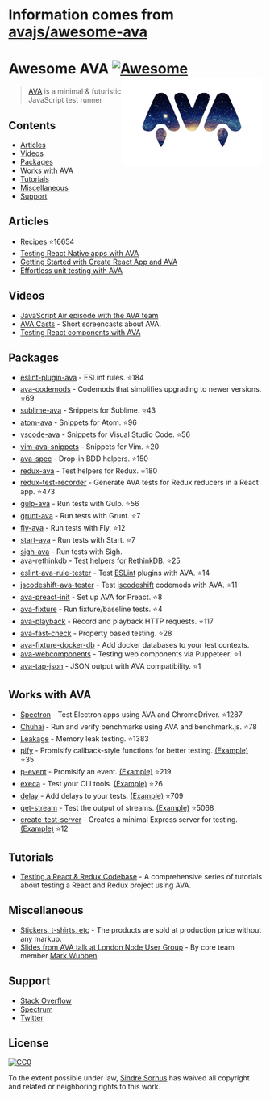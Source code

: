 # Information comes from [avajs/awesome-ava](https://github.com/avajs/awesome-ava)
# Awesome AVA [![Awesome](https://awesome.re/badge.svg)](https://awesome.re) [<img src="https://github.com/avajs/ava/raw/master/media/header.png" width="280" align="right" alt="AVA">](https://ava.li)

> [AVA](https://ava.li) is a minimal & futuristic JavaScript test runner


## Contents

- [Articles](#articles)
- [Videos](#videos)
- [Packages](#packages)
- [Works with AVA](#works-with-ava)
- [Tutorials](#tutorials)
- [Miscellaneous](#miscellaneous)
- [Support](#support)


## Articles

- [Recipes](https://github.com/avajs/ava/tree/master/docs/recipes) :star:16654
- [Testing React Native apps with AVA](https://shift.infinite.red/testing-the-bejeezus-out-of-react-native-apps-with-ava-330f51f8f6c3)
- [Getting Started with Create React App and AVA](https://semaphoreci.com/community/tutorials/getting-started-with-create-react-app-and-ava)
- [Effortless unit testing with AVA](https://wecodetheweb.com/2016/04/19/effortless-unit-testing-with-ava/)


## Videos

- [JavaScript Air episode with the AVA team](http://jsair.io/ava)
- [AVA Casts](http://avacasts.com) - Short screencasts about AVA.
- [Testing React components with AVA](https://www.youtube.com/watch?v=RxLW6-3dk5A)


## Packages

- [eslint-plugin-ava](https://github.com/avajs/eslint-plugin-ava) - ESLint rules. :star:184
- [ava-codemods](https://github.com/jamestalmage/ava-codemods) - Codemods that simplifies upgrading to newer versions. :star:69
- [sublime-ava](https://github.com/avajs/sublime-ava) - Snippets for Sublime. :star:43
- [atom-ava](https://github.com/avajs/atom-ava) - Snippets for Atom. :star:96
- [vscode-ava](https://github.com/samverschueren/vscode-ava) - Snippets for Visual Studio Code. :star:56
- [vim-ava-snippets](https://github.com/ahmedelgabri/vim-ava-snippets) - Snippets for Vim. :star:20
- [ava-spec](https://github.com/sheerun/ava-spec) - Drop-in BDD helpers. :star:150
- [redux-ava](https://github.com/sotojuan/redux-ava) - Test helpers for Redux. :star:180
- [redux-test-recorder](https://github.com/conorhastings/redux-test-recorder) - Generate AVA tests for Redux reducers in a React app. :star:473
- [gulp-ava](https://github.com/avajs/gulp-ava) - Run tests with Gulp. :star:56
- [grunt-ava](https://github.com/avajs/grunt-ava) - Run tests with Grunt. :star:7
- [fly-ava](https://github.com/pine/fly-ava) - Run tests with Fly. :star:12
- [start-ava](https://github.com/start-runner/ava) - Run tests with Start. :star:7
- [sigh-ava](https://github.com/unlight/sigh-ava) - Run tests with Sigh.
- [ava-rethinkdb](https://github.com/rrdelaney/ava-rethinkdb) - Test helpers for RethinkDB. :star:25
- [eslint-ava-rule-tester](https://github.com/jfmengels/eslint-ava-rule-tester) - Test [ESLint](https://github.com/eslint/eslint) plugins with AVA. :star:14
- [jscodeshift-ava-tester](https://github.com/jfmengels/jscodeshift-ava-tester) - Test [jscodeshift](https://github.com/facebook/jscodeshift) codemods with AVA. :star:11
- [ava-preact-init](https://github.com/avajs/ava-preact-init) - Set up AVA for Preact. :star:8
- [ava-fixture](https://github.com/unional/ava-fixture) - Run fixture/baseline tests. :star:4
- [ava-playback](https://github.com/dempfi/ava-playback) - Record and playback HTTP requests. :star:117
- [ava-fast-check](https://github.com/dubzzz/ava-fast-check) - Property based testing. :star:28
- [ava-fixture-docker-db](https://github.com/cdaringe/ava-fixture-docker-db) - Add docker databases to your test contexts.
- [ava-webcomponents](https://github.com/Wildhoney/ava-webcomponents) - Testing web components via Puppeteer. :star:1
- [ava-tap-json](https://github.com/yovasx2/ava-tap-json) - JSON output with AVA compatibility. :star:1

## Works with AVA

- [Spectron](https://github.com/electron/spectron#with-ava) - Test Electron apps using AVA and ChromeDriver. :star:1287
- [Chūhai](https://github.com/Hypercubed/chuhai) - Run and verify benchmarks using AVA and benchmark.js. :star:78
- [Leakage](https://github.com/andywer/leakage#usage-with-ava--tape) - Memory leak testing. :star:1383
- [pify](https://github.com/sindresorhus/pify) - Promisify callback-style functions for better testing. [(Example)](https://github.com/sindresorhus/registry-url/blob/eb1f0e01722208366c9199b96235fd043ec162ae/test.js#L6) :star:35
- [p-event](https://github.com/sindresorhus/p-event) - Promisify an event. [(Example)](https://github.com/sindresorhus/gulp-debug/blob/4db5871594742a346d17aa9b34f43c87d4e54934/test.js#L42-L44) :star:219
- [execa](https://github.com/sindresorhus/execa) - Test your CLI tools. [(Example)](https://github.com/sindresorhus/active-win-cli/blob/d01813762b304102d1fee147855481e9f38c8517/test.js#L5-L6) :star:26
- [delay](https://github.com/sindresorhus/delay) - Add delays to your tests. [(Example)](https://github.com/sindresorhus/p-queue/blob/a3a5cadefc2b54269f4939bb34e8dc180c3bd800/test.js#L39) :star:709
- [get-stream](https://github.com/sindresorhus/get-stream) - Test the output of streams. [(Example)](https://github.com/sindresorhus/ora/blob/4ceeedd51795bb88a8033229d198e70cd8a2aff7/test.js#L33-L35) :star:5068
- [create-test-server](https://github.com/lukechilds/create-test-server) - Creates a minimal Express server for testing. [(Example)](https://github.com/lukechilds/clone-response/blob/11f5870e4e1b039e2d9a8f1f72d45fd1b9706bf3/test/clone-response.js) :star:12


## Tutorials

- [Testing a React & Redux Codebase](http://silvenon.com/testing-react-and-redux/) - A comprehensive series of tutorials about testing a React and Redux project using AVA.


## Miscellaneous

- [Stickers, t-shirts, etc](https://www.redbubble.com/people/sindresorhus/works/30330590-ava-logo) - The products are sold at production price without any markup.
- [Slides from AVA talk at London Node User Group](https://speakerdeck.com/novemberborn/ava-at-lnug) - By core team member [Mark Wubben](https://github.com/novemberborn).


## Support

- [Stack Overflow](https://stackoverflow.com/questions/tagged/ava)
- [Spectrum](https://spectrum.chat/ava)
- [Twitter](https://twitter.com/ava__js)


## License

[![CC0](http://mirrors.creativecommons.org/presskit/buttons/88x31/svg/cc-zero.svg)](https://creativecommons.org/publicdomain/zero/1.0/)

To the extent possible under law, [Sindre Sorhus](http://sindresorhus.com) has waived all copyright and related or neighboring rights to this work.

